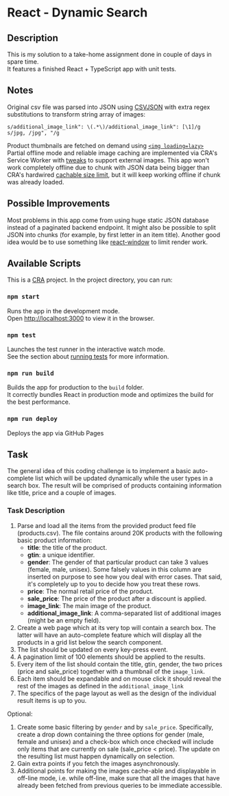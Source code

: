 # React - Dynamic Search

## Description

This is my solution to a take-home assignment done in couple of days in spare time.<br />
It features a finished React + TypeScript app with unit tests.<br />

## Notes
Original csv file was parsed into JSON using [CSVJSON](https://www.npmjs.com/package/csvjson-csv2json) with extra regex substitutions to transform string array of images:

```
s/additional_image_link": \(.*\)/additional_image_link": [\1]/g
s/jpg, /jpg", "/g
```

Product thumbnails are fetched on demand using [`<img loading=lazy>`](https://web.dev/browser-level-image-lazy-loading/)<br />
Partial offline mode and reliable image caching are implemented via CRA's Service Worker with [tweaks](https://create-react-app.dev/docs/making-a-progressive-web-app/#customization) to support external images.
This app won't work completely offline due to chunk with JSON data being bigger than CRA's hardwired [cachable size limit](https://github.com/cra-template/pwa/issues/13), but it will keep working offline if chunk was already loaded. 

## Possible Improvements
Most problems in this app come from using huge static JSON database instead of a paginated backend endpoint.
It might also be possible to split JSON into chunks (for example, by first letter in an item title).
Another good idea would be to use something like [react-window](https://github.com/bvaughn/react-window) to limit render work.

## Available Scripts

This is a [CRA](https://create-react-app.dev/) project. In the project directory, you can run:

### `npm start`

Runs the app in the development mode.\
Open [http://localhost:3000](http://localhost:3000) to view it in the browser.

### `npm test`

Launches the test runner in the interactive watch mode.\
See the section about [running tests](https://facebook.github.io/create-react-app/docs/running-tests) for more information.

### `npm run build`

Builds the app for production to the `build` folder.\
It correctly bundles React in production mode and optimizes the build for the best performance.

### `npm run deploy`

Deploys the app via GitHub Pages

## Task

The general idea of this coding challenge is to implement a basic auto-complete list which will be updated dynamically while the user types in a search box. The result will be comprised of products containing information like title, price and a couple of images.

### Task Description
1. Parse and load all the items from the provided product feed file (products.csv). The file contains around 20K products with the following basic product information:
	* **title**: the title of the product.
	* **gtin**: a unique identifier.
	* **gender**: The gender of that particular product can take 3 values (female, male, unisex).
	  Some falsely values in this column are inserted on purpose to see how you deal with error cases. That said, it's completely up to you to decide how you treat these rows.
	* **price**: The normal retail price of the product.
	* **sale_price**: The price of the product after a discount is applied.
	* **image_link**: The main image of the product.
	* **additional_image_link**: A comma-separated list of additional images (might be an empty field).
2. Create a web page which at its very top will contain a search box. The latter will have an auto-complete feature which will display all the products in a grid list below the search component.
3. The list should be updated on every key-press event.
4. A pagination limit of 100 elements should be applied to the results.
5. Every item of the list should contain the title, gtin, gender, the two prices (price and sale_price) together with a thumbnail of the `image_link`.
6. Each item should be expandable and on mouse click it should reveal the rest of the images as defined in the `additional_image_link`
7. The specifics of the page layout as well as the design of the individual result items is up to you.

Optional:
1. Create some basic filtering by `gender` and by `sale_price`. Specifically, create a drop down containing the three options for gender (male, female and unisex) and a check-box which once checked will include only items that are currently on sale (sale_price < price). The update on the resulting list must happen dynamically on selection.
2. Gain extra points if you fetch the images asynchronously.
3. Additional points for making the images cache-able and displayable in off-line mode, i.e. while off-line, make sure that all the images that have already been fetched from previous queries to be immediate accessible.
